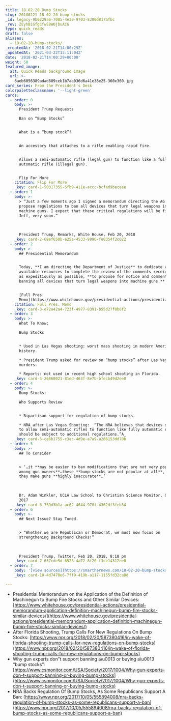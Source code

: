 ```yaml
---
title: 18.02.20 Bump Stocks
slug: 20180221-18-02-20-bump-stocks
_id: legacy-9b0229a6-7085-4e30-9703-8300d817afbc
_rev: ZEyhBiGfgCfwE8WOjbuACG
type: quick_reads
draft: false
aliases:
  - 18-02-20-bump-stocks/
_createdAt: '2018-02-21T14:00:29Z'
_updatedAt: '2021-03-22T13:11:04Z'
date: '2018-02-21T14:00:29+00:00'
weight: 50
featured_image:
  alt: Quick Reads background image
  url: >-
    8aeb6056389adad889ceb1b7aa036d6a41e38e25-360x360.jpg
card_series: From the President's Desk
colorpaletteclassname: '--light-green'
cards:
  - order: 0
    body: >-
      President Trump Requests  

      Ban on “Bump Stocks”


      What is a “bump stock”?


      An accessory that attaches to a rifle enabling rapid fire.


      Allows a semi-automatic rifle (legal gun) to function like a fully
      automatic rifle (illegal gun).


      Flip For More
    citation: Flip For More
    _key: card-1-50317355-5fb9-411e-accc-bcfad9beceee
  - order: 1
    body: >-
      > “Just a few moments ago I signed a memorandum directing the AG to
      propose regulations to ban all devices that turn legal weapons into
      machine guns. I expect that these critical regulations will be finalized,
      Jeff, very soon.”  
        
        
        
      President Trump, Remarks, White House, Feb 20, 2018
    _key: card-2-68ef650b-e25a-4533-9996-fe0354f2c022
  - order: 2
    body: >-
      ## Presidential Memorandum


      Today, **I am directing the Department of Justice** to dedicate all
      available resources to complete the review of the comments received, and,
      as expeditiously as possible, **to propose for notice and comment a rule
      banning all devices that turn legal weapons into machine guns.**


      [Full Pres.
      Memo](https://www.whitehouse.gov/presidential-actions/presidential-memorandum-application-definition-machinegun-bump-fire-stocks-similar-devices/)
    citation: Full Pres. Memo
    _key: card-3-e72a42a4-723f-4977-8391-b55d27f0b6f2
  - order: 3
    body: >-
      What To Know:  

      Bump Stocks


      * Used in Las Vegas shooting: worst mass shooting in modern American
      history.

      * President Trump asked for review on “bump stocks” after Las Vegas
      murders.

      * Reports: not used in recent high school shooting in Florida.
    _key: card-4-26860021-81ed-463f-8e7b-bfecb49d2ee0
  - order: 4
    body: >-
      Bump Stocks:  

      Who Supports Review


      * Bipartisan support for regulation of bump stocks.

      * NRA after Las Vegas Shooting: _“The NRA believes that devices designed
      to allow semi-automatic rifles to function like fully automatic rifles
      should be subject to additional regulations.”A_
    _key: card-5-ce6b1755-c3ac-4d9e-a7a9-a266153dd70b
  - order: 5
    body: >-
      ## To Consider


      > ‘…it **may be easier to ban modifications that are not very popular
      among gun owners**…these **bump-stocks are not popular at all**, because
      they make guns **highly inaccurate**…’  
        
        
        
      Dr. Adam Winkler, UCLA Law School to Christian Science Monitor, Oct 17,
      2017
    _key: card-6-759d3b1a-ac62-4644-978f-4362df3feb34
  - order: 6
    body: >-
      ## Next Issue? Stay Tuned.


      > “Whether we are Republican or Democrat, we must now focus on
      strengthening Background Checks!”  
        
        
        
      President Trump, Twitter, Feb 20, 2018, 8:18 pm
    _key: card-7-637cde5d-6523-4a72-8f20-f3ce14312ee8
  - order: 7
    body: '[view sources](https://smarthernews.com/18-02-20-bump-stocks/)'
    _key: card-10-4d7478e6-7ff9-419b-a117-1155fd32ca8d

---
```

* Presidential Memorandum on the Application of the Definition of Machinegun to Bump Fire Stocks and Other Similar Devices: [https://www.whitehouse.gov/presidential-actions/presidential-memorandum-application-definition-machinegun-bump-fire-stocks-similar-devices/](https://www.whitehouse.gov/presidential-actions/presidential-memorandum-application-definition-machinegun-bump-fire-stocks-similar-devices/)
* After Florida Shooting, Trump Calls For New Regulations On Bump Stocks: [https://www.npr.org/2018/02/20/587380416/in-wake-of-florida-shooting-trump-calls-for-new-regulations-on-bump-stocks](https://www.npr.org/2018/02/20/587380416/in-wake-of-florida-shooting-trump-calls-for-new-regulations-on-bump-stocks)
* Why gun experts don”t support banning a\u0013 or buying a\u0013 “bump stocks”: [https://www.csmonitor.com/USA/Society/2017/1004/Why-gun-experts-don-t-support-banning-or-buying-bump-stocks](https://www.csmonitor.com/USA/Society/2017/1004/Why-gun-experts-don-t-support-banning-or-buying-bump-stocks)
* NRA Backs Regulation Of Bump Stocks, As Some Republicans Support A Ban: [https://www.npr.org/2017/10/05/555894008/nra-backs-regulation-of-bump-stocks-as-some-republicans-support-a-ban](https://www.npr.org/2017/10/05/555894008/nra-backs-regulation-of-bump-stocks-as-some-republicans-support-a-ban)